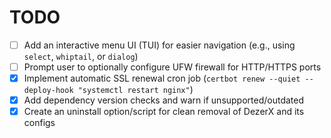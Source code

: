 # TODO

- [ ] Add an interactive menu UI (TUI) for easier navigation (e.g., using `select`, `whiptail`, or `dialog`)
- [ ] Prompt user to optionally configure UFW firewall for HTTP/HTTPS ports
- [x] Implement automatic SSL renewal cron job (`certbot renew --quiet --deploy-hook "systemctl restart nginx"`)
- [x] Add dependency version checks and warn if unsupported/outdated
- [x] Create an uninstall option/script for clean removal of DezerX and its configs